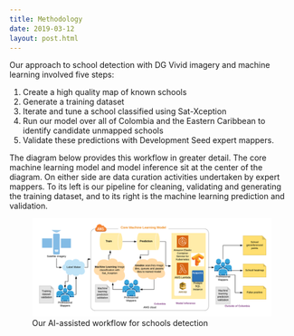```yaml
---
title: Methodology
date: 2019-03-12
layout: post.html
---
```


Our approach to school detection with DG Vivid imagery and machine learning involved five steps:
1. Create a high quality map of known schools
2. Generate a training dataset
3. Iterate and tune a school classified using Sat-Xception
4. Run our model over all of Colombia and the Eastern Caribbean to identify candidate unmapped schools
5. Validate these predictions with Development Seed expert mappers.

The diagram below provides this workflow in greater detail. The core machine learning model and model inference sit at the center of the diagram. On either side are data curation activities undertaken by expert mappers. To its left is our pipeline for cleaning, validating and generating the training dataset, and to its right is the machine learning prediction and validation.

<figure class="align-center">
	<img src="/assets/graphics/content/methodology/UNICEF_Schools_diagram.png" alt="machine learning workflow diagram" />
	<figcaption> Our AI-assisted workflow for schools detection</figcaption>
</figure>
